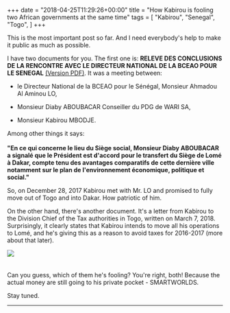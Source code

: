 
+++
date = "2018-04-25T11:29:26+00:00"
title = "How Kabirou is fooling two African governments at the same time"
tags = [
    "Kabirou",
    "Senegal",
    "Togo",
]
+++

This is the most important post so far. And I need everybody's help to make it public as much as possible.
<!--more-->

I have two documents for you. The first one is:
**RELEVE DES CONCLUSIONS DE LA RENCONTRE AVEC LE DIRECTEUR NATIONAL DE LA BCEAO POUR LE SENEGAL** [(Version PDF)](https://res.cloudinary.com/vincentstradic/image/upload/v1524652202/post7A/post7A_doc1.pdf). It was a meeting between:

- le Directeur National de la BCEAO pour le Sénégal, Monsieur Ahmadou Al Aminou LO,

- Monsieur Diaby ABOUBACAR Conseiller du PDG de WARI SA,

- Monsieur Kabirou MBODJE.

Among other things it says:<br></br>
**"En ce qui concerne le lieu du Siège social, Monsieur Diaby ABOUBACAR a signalé que le Président est d'accord pour le transfert du Siège de Lomé à Dakar, compte tenu des avantages comparatifs de cette dernière ville notamment sur le plan de l'environnement économique, politique et social."**

So, on December 28, 2017 Kabirou met with Mr. LO and promised to fully move out of Togo and into Dakar. How patriotic of him.

On the other hand, there's another document. It's a letter from Kabirou to the Division Chief of the Tax authorities in Togo, written on March 7, 2018. Surprisingly, it clearly states that Kabirou intends to move all his operations to Lomé, and he's giving this as a reason to avoid taxes for 2016-2017 (more about that later).

<div class="container" style="width:auto">
  <a target="blank" href="https://res.cloudinary.com/vincentstradic/image/upload/v1524651851/post7A/post7A_pic1.jpg">
    <img src="https://res.cloudinary.com/vincentstradic/image/upload/v1524651851/post7A/post7A_pic1.jpg" style="max-width:100%">
  </a>
</div>
<br></br>
Can you guess, which of them he's fooling? You're right, both! Because the actual money are still going to his private pocket - SMARTWORLDS.

Stay tuned.
<hr>

